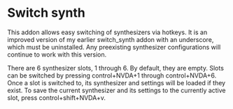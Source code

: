 # Switch synth #

This addon allows easy switching of synthesizers via hotkeys.
It is an improved version of my earlier switch_synth addon with an underscore, which must be uninstalled. Any preexisting synthesizer configurations will continue to work with this version.

There are 6 synthesizer slots, 1 through 6. By default, they are empty.
Slots can be switched by pressing control+NVDA+1 through control+NVDA+6.
Once a slot is switched to, its synthesizer and settings will be loaded if they exist.
To save the current synthesizer and its settings to the currently active slot, press control+shift+NVDA+v.
